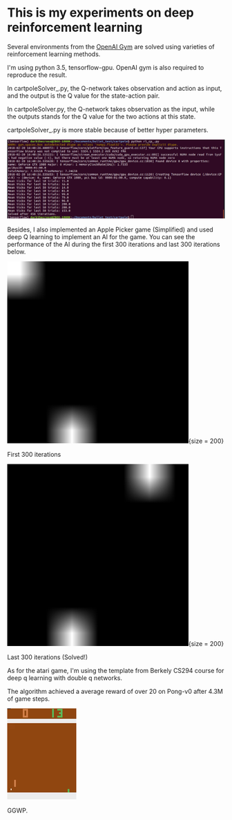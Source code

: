 # This is my experiments on deep reinforcement learning

Several environments from the [OpenAI Gym](https://gym.openai.com/envs/CartPole-v0/) are solved using varieties of reinforcement learning methods.

I'm using python 3.5, tensorflow-gpu. OpenAI gym is also required to reproduce the result.

In cartpoleSolver_.py, the Q-network takes observation and action as input, and the output is the Q value for the state-action pair.

In cartpoleSolver.py, the Q-network takes observation as the input, while the outputs stands for the Q value for the two actions at this state.

cartpoleSolver_.py is more stable because of better hyper parameters.

![sample](img/456.png)


Besides, I also implemented an Apple Picker game (Simplified) and used deep Q learning to implement an AI for the game. You
 can see the performance of the AI during the first 300 iterations and last 300 iterations below.

![first 300](img/first300.gif){size = 200}

First 300 iterations

![last 300](img/last300.gif){size = 200}

Last 300 iterations (Solved!)

As for the atari game, I'm using the template from Berkely CS294 course for deep q learning with double q networks.

The algorithm achieved a average reward of over 20 on Pong-v0 after 4.3M of game steps.

![Pong]( img/pong.gif )

GGWP.
